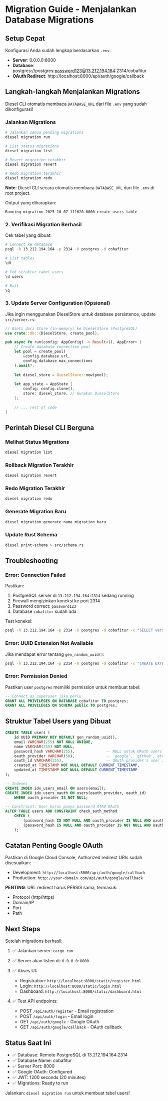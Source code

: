 # Migration Guide - Menjalankan Database Migrations

## Setup Cepat

Konfigurasi Anda sudah lengkap berdasarkan `.env`:
- **Server**: 0.0.0.0:8000
- **Database**: postgres://postgres:password123@13.212.194.164:2314/cobafitur
- **OAuth Redirect**: http://localhost:8000/api/auth/google/callback

## Langkah-langkah Menjalankan Migrations

Diesel CLI otomatis membaca `DATABASE_URL` dari file `.env` yang sudah dikonfigurasi!

### Jalankan Migrations

```bash
# Jalankan semua pending migrations
diesel migration run

# List status migrations
diesel migration list

# Revert migration terakhir
diesel migration revert

# Redo migration terakhir
diesel migration redo
```

**Note**: Diesel CLI secara otomatis membaca `DATABASE_URL` dari file `.env` di root project.

Output yang diharapkan:
```
Running migration 2025-10-07-111620-0000_create_users_table
```

### 2. Verifikasi Migration Berhasil

Cek tabel yang dibuat:

```bash
# Connect ke database
psql -h 13.212.194.164 -p 2314 -U postgres -d cobafitur

# List tables
\dt

# Cek struktur tabel users
\d users

# Exit
\q
```

### 3. Update Server Configuration (Opsional)

Jika ingin menggunakan DieselStore untuk database persistence, update `src/server.rs`:

```rust
// Ganti dari Store (in-memory) ke DieselStore (PostgreSQL)
use crate::db::{DieselStore, create_pool};

pub async fn run(config: AppConfig) -> Result<(), AppError> {
    // Create database connection pool
    let pool = create_pool(
        &config.database.url,
        config.database.max_connections
    ).await?;
    
    let diesel_store = DieselStore::new(pool);
    
    let app_state = AppState {
        config: config.clone(),
        store: diesel_store, // Gunakan DieselStore
    };
    
    // ... rest of code
}
```

## Perintah Diesel CLI Berguna

### Melihat Status Migrations
```bash
diesel migration list
```

### Rollback Migration Terakhir
```bash
diesel migration revert
```

### Redo Migration Terakhir
```bash
diesel migration redo
```

### Generate Migration Baru
```bash
diesel migration generate nama_migration_baru
```

### Update Rust Schema
```bash
diesel print-schema > src/schema.rs
```

## Troubleshooting

### Error: Connection Failed

Pastikan:
1. PostgreSQL server di `13.212.194.164:2314` sedang running
2. Firewall mengizinkan koneksi ke port 2314
3. Password correct: `password123`
4. Database `cobafitur` sudah ada

Test koneksi:
```bash
psql -h 13.212.194.164 -p 2314 -U postgres -d cobafitur -c "SELECT version();"
```

### Error: UUID Extension Not Available

Jika mendapat error tentang `gen_random_uuid()`:
```bash
psql -h 13.212.194.164 -p 2314 -U postgres -d cobafitur -c "CREATE EXTENSION IF NOT EXISTS pgcrypto;"
```

### Error: Permission Denied

Pastikan user `postgres` memiliki permission untuk membuat tabel:
```sql
-- Connect as superuser jika perlu
GRANT ALL PRIVILEGES ON DATABASE cobafitur TO postgres;
GRANT ALL PRIVILEGES ON SCHEMA public TO postgres;
```

## Struktur Tabel Users yang Dibuat

```sql
CREATE TABLE users (
    id UUID PRIMARY KEY DEFAULT gen_random_uuid(),
    email VARCHAR(255) NOT NULL UNIQUE,
    name VARCHAR(255) NOT NULL,
    password_hash VARCHAR(255),              -- NULL untuk OAuth users
    oauth_provider VARCHAR(50),              -- 'google', 'github', etc
    oauth_id VARCHAR(255),                   -- OAuth provider's user ID
    created_at TIMESTAMP NOT NULL DEFAULT CURRENT_TIMESTAMP,
    updated_at TIMESTAMP NOT NULL DEFAULT CURRENT_TIMESTAMP
);

-- Indexes
CREATE INDEX idx_users_email ON users(email);
CREATE INDEX idx_users_oauth ON users(oauth_provider, oauth_id) 
    WHERE oauth_provider IS NOT NULL;

-- Constraint: User harus punya password ATAU OAuth
ALTER TABLE users ADD CONSTRAINT check_auth_method 
    CHECK (
        (password_hash IS NOT NULL AND oauth_provider IS NULL AND oauth_id IS NULL) OR
        (password_hash IS NULL AND oauth_provider IS NOT NULL AND oauth_id IS NOT NULL)
    );
```

## Catatan Penting Google OAuth

Pastikan di Google Cloud Console, Authorized redirect URIs sudah disesuaikan:
- Development: `http://localhost:8000/api/auth/google/callback`
- Production: `http://your-domain.com/api/auth/google/callback`

**PENTING**: URL redirect harus PERSIS sama, termasuk:
- Protocol (http/https)
- Domain/IP
- Port
- Path

## Next Steps

Setelah migrations berhasil:

1. ✅ Jalankan server: `cargo run`
2. ✅ Server akan listen di: `0.0.0.0:8000`
3. ✅ Akses UI:
   - Registration: `http://localhost:8000/static/register.html`
   - Login: `http://localhost:8000/static/login.html`
   - Dashboard: `http://localhost:8000/static/dashboard.html`

4. ✅ Test API endpoints:
   - POST `/api/auth/register` - Email registration
   - POST `/api/auth/login` - Email login
   - GET `/api/auth/google` - Google OAuth
   - GET `/api/auth/google/callback` - OAuth callback

## Status Saat Ini

- ✅ Database: Remote PostgreSQL di 13.212.194.164:2314
- ✅ Database Name: cobafitur
- ✅ Server Port: 8000
- ✅ Google OAuth: Configured
- ✅ JWT: 1200 seconds (20 minutes)
- ✅ Migrations: Ready to run

Jalankan: `diesel migration run` untuk membuat tabel users!

